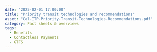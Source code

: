 ```yaml
---
date: "2025-02-01 17:00:00"
title: "Priority transit technologies and recommendations"
asset: "Cal-ITP-Priority-Transit-Technologies-Recommendations.pdf"
category: Fact sheets & overviews
tags:
  - Benefits
  - Contactless Payments
  - GTFS
---
```

